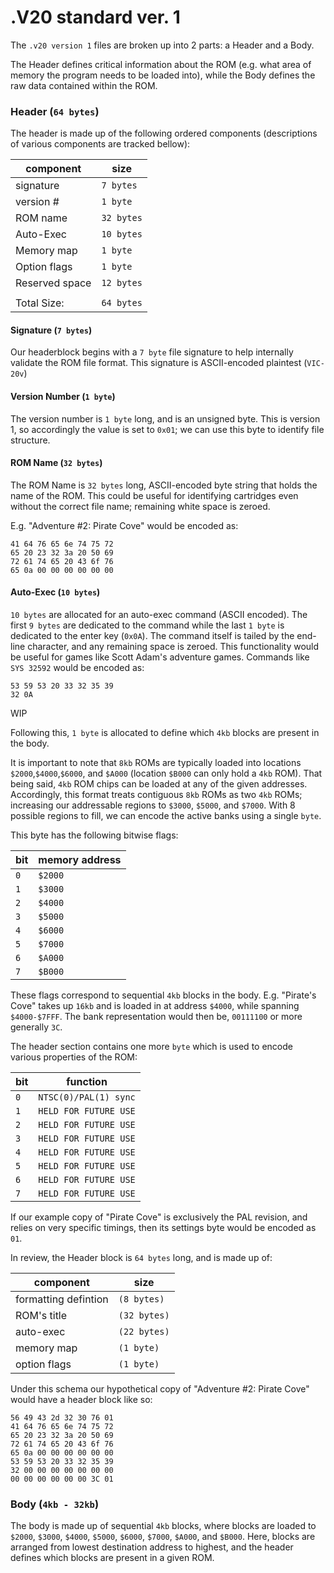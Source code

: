 # .V20 standard ver. 1
The `.v20 version 1` files are broken up into 2 parts: a Header and a Body. 
  
The Header defines critical information about the ROM (e.g. what area of memory the program needs to be loaded into), while the Body defines the raw data contained within the ROM. 
  
### Header (`64 bytes`)
The header is made up of the following ordered components (descriptions of various components are tracked bellow):

|component     |size       |
|--------------|-----------|
|signature     |`7 bytes`  |
|version #     |`1 byte`   |
|ROM name      |`32 bytes` |
|Auto-Exec     |`10 bytes` |
|Memory map    |`1 byte`   |
|Option flags  |`1 byte`   |
|Reserved space|`12 bytes` |
|              |           |
|Total Size:   |`64 bytes` |

#### Signature (`7 bytes`)
Our headerblock begins with a `7 byte` file signature to help internally validate the ROM file format. This signature is ASCII-encoded plaintest (`VIC-20v`)

#### Version Number (`1 byte`)
The version number is `1 byte` long, and is an unsigned byte. This is version 1, so accordingly the value is set to `0x01`; we can use this byte to identify file structure.

#### ROM Name (`32 bytes`)
The ROM Name is `32 bytes` long, ASCII-encoded byte string that holds the name of the ROM. This could be useful for identifying cartridges even without the correct file name; remaining white space is zeroed.

E.g. "Adventure #2: Pirate Cove" would be encoded as:
```
41 64 76 65 6e 74 75 72
65 20 23 32 3a 20 50 69
72 61 74 65 20 43 6f 76
65 0a 00 00 00 00 00 00
```

#### Auto-Exec (`10 bytes`)
`10 bytes` are allocated for an auto-exec command (ASCII encoded). The first `9 bytes` are dedicated to the command while the last `1 byte` is dedicated to the enter key (`0x0A`). The command itself is tailed by the end-line character, and any remaining space is zeroed. This functionality would be useful for games like Scott Adam's adventure games. Commands like `SYS 32592` would be encoded as:

```
53 59 53 20 33 32 35 39
32 0A
```


WIP

 
Following this, `1 byte` is allocated to define which `4kb` blocks are present in the body.
  
It is important to note that `8kb` ROMs are typically loaded into locations `$2000`,`$4000`,`$6000`, and `$A000` (location `$B000` can only hold a `4kb` ROM). That being said, `4kb` ROM chips can be loaded at any of the given addresses. Accordingly, this format treats contiguous `8kb` ROMs as two `4kb` ROMs; increasing our addressable regions to `$3000`, `$5000`, and `$7000`.
With 8 possible regions to fill, we can encode the active banks using a single `byte`. 

This byte has the following bitwise flags:

| bit | memory address |
|-----|----------------|
| `0` | `$2000`        |
| `1` | `$3000`        |
| `2` | `$4000`        |
| `3` | `$5000`        |
| `4` | `$6000`        |
| `5` | `$7000`        |
| `6` | `$A000`        |
| `7` | `$B000`        |

These flags correspond to sequential `4kb` blocks in the body. E.g. "Pirate's Cove" takes up `16kb` and is loaded in at address `$4000`, while spanning `$4000-$7FFF`. The bank representation would then be,
`00111100` or more generally `3C`.

The header section contains one more `byte` which is used to encode various properties of the ROM:

| bit | function               |
|-----|------------------------|
| `0` | `NTSC(0)/PAL(1) sync`    |
| `1` | `HELD FOR FUTURE USE` |
| `2` | `HELD FOR FUTURE USE` |
| `3` | `HELD FOR FUTURE USE` |
| `4` | `HELD FOR FUTURE USE` |
| `5` | `HELD FOR FUTURE USE` |
| `6` | `HELD FOR FUTURE USE` |
| `7` | `HELD FOR FUTURE USE` |

If our example copy of "Pirate Cove" is exclusively the PAL revision, and relies on very specific timings, then its settings byte would be encoded as `01`.

In review, the Header block is `64 bytes` long, and is made up of:

| component | size |
|-----------|------|
| formatting defintion | `(8 bytes)` |
| ROM's title | `(32 bytes)` |
| auto-exec | `(22 bytes)` |
| memory map | `(1 byte)`  |
| option flags | `(1 byte)` |

Under this schema our hypothetical copy of "Adventure #2: Pirate Cove" would have a header block like so:
```
56 49 43 2d 32 30 76 01
41 64 76 65 6e 74 75 72
65 20 23 32 3a 20 50 69
72 61 74 65 20 43 6f 76
65 0a 00 00 00 00 00 00
53 59 53 20 33 32 35 39
32 00 00 00 00 00 00 00
00 00 00 00 00 00 3C 01
```

### Body (`4kb - 32kb`)
The body is made up of sequential `4kb` blocks, where blocks are loaded to  `$2000`, `$3000`, `$4000`, `$5000`, `$6000`, `$7000`, `$A000`, and `$B000`. Here, blocks are arranged from lowest destination address to highest, and the header defines which blocks are present in a given ROM.
